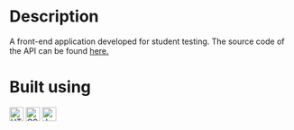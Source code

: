 # Description

A front-end application developed for student testing.
The source code of the API can be found [here.](https://github.com/Romario-Stankovic/Student_Testing_Platform_API)

# Built using
<p>
<img src="https://cdn.jsdelivr.net/gh/devicons/devicon/icons/html5/html5-original.svg" width=25 alt="HTML5">
<img src="https://cdn.jsdelivr.net/gh/devicons/devicon/icons/css3/css3-original.svg" width=25  alt="CSS3">
<img src="https://cdn.jsdelivr.net/gh/devicons/devicon/icons/javascript/javascript-original.svg" width=25 alt="JavaScript">
</p>
